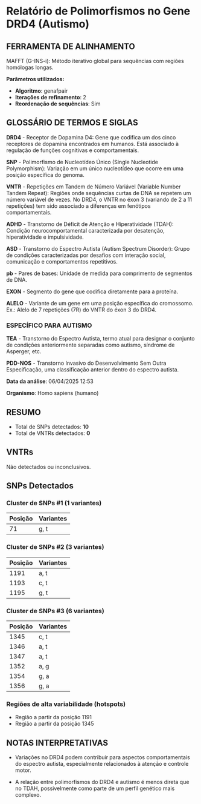 # Relatório de Polimorfismos no Gene DRD4 (Autismo)

## FERRAMENTA DE ALINHAMENTO

MAFFT (G-INS-i): Método iterativo global para sequências com regiões homólogas longas.

**Parâmetros utilizados:**

- **Algoritmo**: genafpair
- **Iterações de refinamento**: 2
- **Reordenação de sequências**: Sim

## GLOSSÁRIO DE TERMOS E SIGLAS

**DRD4**  - Receptor de Dopamina D4: Gene que codifica um dos cinco receptores de dopamina encontrados em humanos. Está associado à regulação de funções cognitivas e comportamentais.

**SNP**   - Polimorfismo de Nucleotídeo Único (Single Nucleotide Polymorphism): Variação em um único nucleotídeo que ocorre em uma posição específica do genoma.

**VNTR**  - Repetições em Tandem de Número Variável (Variable Number Tandem Repeat): Regiões onde sequências curtas de DNA se repetem um número variável de vezes.
No DRD4, o VNTR no éxon 3 (variando de 2 a 11 repetições) tem sido associado a diferenças em fenótipos comportamentais.

**ADHD**  - Transtorno de Déficit de Atenção e Hiperatividade (TDAH): Condição neurocomportamental caracterizada por desatenção, hiperatividade e impulsividade.

**ASD**   - Transtorno do Espectro Autista (Autism Spectrum Disorder): Grupo de condições caracterizadas por desafios com interação social, comunicação e comportamentos repetitivos.

**pb**    - Pares de bases: Unidade de medida para comprimento de segmentos de DNA.

**EXON**  - Segmento do gene que codifica diretamente para a proteína.

**ALELO** - Variante de um gene em uma posição específica do cromossomo.
Ex.: Alelo de 7 repetições (7R) do VNTR do éxon 3 do DRD4.

### ESPECÍFICO PARA AUTISMO

**TEA**   - Transtorno do Espectro Autista, termo atual para designar o conjunto de condições anteriormente separadas como autismo, síndrome de Asperger, etc.

**PDD-NOS** - Transtorno Invasivo do Desenvolvimento Sem Outra Especificação, uma classificação anterior dentro do espectro autista.

**Data da análise**: 06/04/2025 12:53

**Organismo**: Homo sapiens (humano)

## RESUMO

- Total de SNPs detectados: **10**
- Total de VNTRs detectados: **0**

## VNTRs

Não detectados ou inconclusivos.

## SNPs Detectados

### Cluster de SNPs #1 (1 variantes)

| Posição | Variantes |
|---------|----------|
| 71 | g, t |

### Cluster de SNPs #2 (3 variantes)

| Posição | Variantes |
|---------|----------|
| 1191 | a, t |
| 1193 | c, t |
| 1195 | g, t |

### Cluster de SNPs #3 (6 variantes)

| Posição | Variantes |
|---------|----------|
| 1345 | c, t |
| 1346 | a, t |
| 1347 | a, t |
| 1352 | a, g |
| 1354 | g, a |
| 1356 | g, a |

### Regiões de alta variabilidade (hotspots)

- Região a partir da posição 1191
- Região a partir da posição 1345

## NOTAS INTERPRETATIVAS

- Variações no DRD4 podem contribuir para aspectos comportamentais do espectro autista, especialmente relacionados à atenção e controle motor.

- A relação entre polimorfismos do DRD4 e autismo é menos direta que no TDAH, possivelmente como parte de um perfil genético mais complexo.
